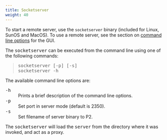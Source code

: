 ```yaml
---
title: Socketserver
weight: 40
---
```


To start a remote server, use the `socketserver` binary (included for Linux, SunOS and MacOS). To use a remote server, see the section on [command line options](/toolsandapi/uppaal/) for the GUI.

The <tt>socketserver</tt> can be executed from the command line using one of the following commands:

> <tt>socketserver [-p<P1>] [-s<P2>]</tt>  
> <tt>socketserver -h</tt>

The available command line options are:

<dl>

<dt><tt>-h</tt></dt>

<dd>Prints a brief description of the command line options.</dd>

<dt><tt>-p</tt></dt>

<dd>Set port in server mode (default is 2350).</dd>

<dt><tt>-s</tt></dt>

<dd>Set filename of server binary to P2.</dd>

</dl>

The <tt>socketserver</tt> will load the <tt>server</tt> from the directory where it was invoked, and act as a proxy.